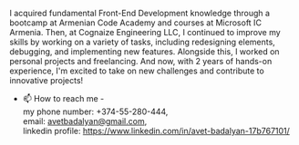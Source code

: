 I acquired fundamental Front-End Development knowledge through a bootcamp at Armenian Code Academy and courses at Microsoft IC Armenia.
Then, at Cognaize Engineering LLC, I continued to improve my skills by working on a variety of tasks, including redesigning elements, debugging, and implementing new features.
Alongside this, I worked on personal projects and freelancing.
And now, with 2 years of hands-on experience, I'm excited to take on new challenges and contribute to innovative projects!
- 📫 How to reach me - <br>
      my phone number: +374-55-280-444, <br>
      email: avetbadalyan@gmail.com, <br>
      linkedin profile: https://www.linkedin.com/in/avet-badalyan-17b767101/

<!---
AvetBadalyan/AvetBadalyan is a ✨ special ✨ repository because its `README.md` (this file) appears on your GitHub profile.
You can click the Preview link to take a look at your changes.
--->

